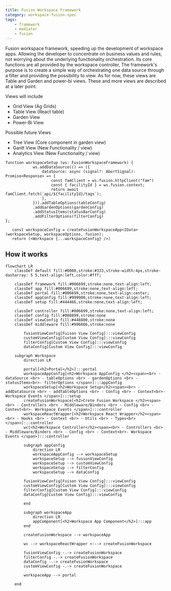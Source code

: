 ```yaml
---
title: Fusion Workspace Framework
category: workspace-fusion-spec
tags:
    - framework
    - mediator
    - fusion
---
```


Fusion workspace framework, speeding up the development of workspace apps. Allowing the developer to concentrate on business values and rules, not worrying about the underlying functionality orchestration. Its core functions are all provided by the workspace controller, The framework's purpose is to create a simple way of orchestrating one data source through a filter and providing the possibility to view. As for now, these views are Table and Garden and power-bi views. These and more views are described at a later point.

Views will include

- Grid View (Ag Grids)
- Table View (React table)
- Garden View
- Power-Bi View

Possible future Views

- Tree View (Core component in garden view)
- Gantt View (New Functionality / view)
- Analytics View (New Functionality / view)

```TS
function workspaceSetup (ws: FusionWorkspaceFramework) {
            ws.addDataSource(() => ({
                dataSource: async (signal?: AbortSignal): Promise<Response> => {
                    const famClient = ws.fusion.httpClient("fam")
                    const { facilityId } = ws.fusion.context;
                    return await famClient.fetch(`api/${facilityId}/tags`);
                },
            })).addTableOptions(tableConfig)
            .addGardenOptions(gardenConfig)
            .addStatusItems(statusBarConfig)
            .addFilterOptions(filterConfig)
};

```

```TS
   const workspaceConfig = createFusionWorkspaceApp<IData>(workspaceSetup, workspaceOptions, fusion);
   return (<Workspace {...workspaceConfig} />)
```

## How it works

```mermaid
flowchart LR
    classDef default fill:#0000,stroke:#333,stroke-width:4px,stroke-dasharray: 5 5,text-align:left,color:#fff;

    classDef framework fill:#006699,stroke:none,text-align:left;
    classDef app fill:#006699,stroke:none,text-align:left;
    classDef portal fill:#006699,stroke:none,text-align:center;
    classDef appConfig fill:#999900,stroke:none,text-align:left;
    classDef setup fill:#444466,stroke:none,text-align:left;

    classDef controller fill:#006699,stroke:none,text-align:left;
    classDef config fill:#008899,stroke:none
    classDef viewConfig fill:#448800,stroke:none
    classDef middleware fill:#996666,stroke:none

        fusionViewConfig[Fuison View Config]:::viewConfig
        customViewConfig[Custom View Config]:::viewConfig
        filterConfig[Custom View Config]:::viewConfig
        dataConfig[Custom View Config]:::viewConfig

    subgraph Workspace
        direction LR

        portal[<h2>Portal</h2>]:::portal
        workspaceAppConfig[<h2>Workspace AppConfig </h2><span><br> - dataSource <br> - tableOptions <br> - gardenOptions <br> - statusItems<br>- filterOptions </span>]:::appConfig
        workspaceSetup[<h2>Workspace Setup</h2><span><br> - addDataSource <br> - addTableOptions <br> - Config <br> - Context<br>- Workspace Events </span>]:::setup
        createFusionWorkspace[<h2>Crete Fusion Workspace </h2><span><br> - Controllers <br> - Middleware/Binders <br> - Config <br> - Context<br>- Workspace Events </span>]:::controller
        workspaceReactWrapper[<h2>Workspace React Wrapper</h2><span><br> - Hooks <br> - Context <br> - Utils <br> - Types<br></span>]:::controller
        wc[<h2>Workspace Controller</h2><span><br> - Controllers <br> - Middleware/Binders <br> - Config <br> - Context<br>- Workspace Events </span>]:::controller

        subgraph appConfig
            direction LR
            workspaceAppConfig --> workspaceSetup
            workspaceSetup --> fusionViewConfig
            workspaceSetup --> customViewConfig
            workspaceSetup --> filterConfig
            workspaceSetup --> dataConfig

        fusionViewConfig[Fuison View Config]:::viewConfig
        customViewConfig[Custom View Config]:::viewConfig
        filterConfig[Custom View Config]:::viewConfig
        dataConfig[Custom View Config]:::viewConfig

        end

        subgraph workspaceApp
            direction LR
            appComponent[<h2>Workspace App Component</h2>]:::app
        end

        createFusionWorkspace --> workspaceApp

        wc --> workspaceReactWrapper <---> createFusionWorkspace

        fusionViewConfig -.-> createFusionWorkspace
        filterConfig -.-> createFusionWorkspace
        dataConfig -.-> createFusionWorkspace
        customViewConfig -.-> createFusionWorkspace

        workspaceApp --> portal

    end

```
